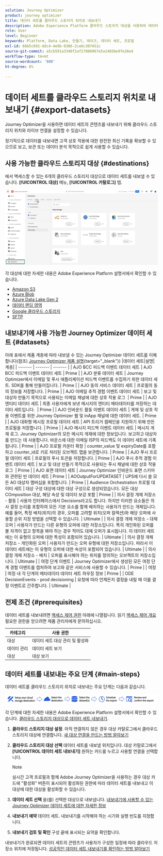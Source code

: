 ```yaml
---
solution: Journey Optimizer
product: journey optimizer
title: 데이터 세트를 클라우드 스토리지 위치로 내보내기
description: Adobe Experience Platform 클라우드 스토리지 대상을 사용하여 데이터 세트를 내보내는 방법을 알아봅니다.
role: User
level: Beginner
keywords: Platform, Data Lake, 만들기, 레이크, 데이터 세트, 프로필
exl-id: 66b5c691-ddc4-4e9b-9386-2ce6c307451c
source-git-commit: a5cb591a3340f2af27806967e5a1403be9fe26e4
workflow-type: tm+mt
source-wordcount: '988'
ht-degree: 6%

---
```


# 데이터 세트를 클라우드 스토리지 위치로 내보내기 {#export-datasets}

Journey Optimizer을 사용하면 데이터 세트의 콘텐츠를 내보내기 위해 클라우드 스토리지 위치와 라이브 연결을 설정할 수 있습니다.

정기적으로 데이터를 내보내면 고객 상호 작용에 대한 완전한 최신 기록을 확보할 수 있으므로 보고, 보관 또는 데이터 분석 목적으로 쉽게 사용할 수 있습니다.

## 사용 가능한 클라우드 스토리지 대상 {#destinations}

에서 액세스할 수 있는 6개의 클라우드 스토리지 대상으로 데이터 세트를 내보낼 수 있습니다. **[!UICONTROL 대상]** 메뉴, **[!UICONTROL 카탈로그]** 탭.

![](assets/dataset-export-setup.png)


각 대상에 대한 자세한 내용은 Adobe Experience Platform 설명서에서 확인할 수 있습니다.

* [Amazon S3](https://experienceleague.adobe.com/docs/experience-platform/destinations/catalog/cloud-storage/amazon-s3.html)
* [Azure Blob](https://experienceleague.adobe.com/docs/experience-platform/destinations/catalog/cloud-storage/azure-blob.html)
* [Azure Data Lake Gen 2](https://experienceleague.adobe.com/docs/experience-platform/destinations/catalog/cloud-storage/adls-gen2.html)
* [데이터 랜딩 영역](https://experienceleague.adobe.com/docs/experience-platform/destinations/catalog/cloud-storage/data-landing-zone.html)
* [Google 클라우드 스토리지](https://experienceleague.adobe.com/docs/experience-platform/destinations/catalog/cloud-storage/google-cloud-storage.html)
* [SFTP](https://experienceleague.adobe.com/docs/experience-platform/destinations/catalog/cloud-storage/sftp.html)

## 내보내기에 사용 가능한 Journey Optimizer 데이터 세트 {#datasets}

아래 표에서 제품 계층에 따라 내보낼 수 있는 Journey Optimizer 데이터 세트를 이해합니다(참조) [Journey Optimizer 제품 설명](https://helpx.adobe.com/kr/legal/product-descriptions/adobe-journey-optimizer.html){target="_blank"}) |데이터 세트|설명|계층| | ------- | ------- | ------- | | AJO BCC 피드백 이벤트 데이터 세트 | AJO BCC 피드백 이벤트 데이터 세트 | Prime | | AJO 분류 데이터 세트 | Journey Optimizer에서 이메일 및 푸시 애플리케이션 피드백 이벤트를 수집하기 위한 데이터 세트. SDK를 통해 만들어집니다. | Prime | | AJO 동의 서비스 데이터 세트 | 프로필의 동의 정보를 저장합니다. | Prime | | AJO 이메일 추적 경험 이벤트 데이터 세트 | 보고 및 대상자 만들기 목적으로 사용되는 이메일 채널에 대한 상호 작용 로그  | Prime | | AJO 엔티티 데이터 세트 | 최종 사용자에게 보낸 메시지의 엔티티 메타데이터를 저장하는 데이터 세트입니다.  | Prime | | AJO 인바운드 활동 이벤트 데이터 세트 | 게재 및 상호 작용 이벤트를 위한 Journey Optimizer 웹 및 inApp 채널에 대한 데이터 세트. | Prime | | AJO 대화형 메시징 프로필 데이터 세트 | API 트리거 캠페인을 지원하기 위해 만든 프로필을 저장합니다. | Prime | | AJO 메시지 피드백 이벤트 데이터 세트 | 메시지 게재 로그. Journey Optimizer의 모든 메시지 게재에 대한 정보입니다. 보고하고 대상자를 만드는 데 사용합니다. 바운스에 대한 이메일 ISP의 피드백도 이 데이터 세트에 기록됩니다. | Prime | | AJO 프로필 카운터 확장 | counter_value 및 expiryDate를 포함하고 counter_id로 키로 처리된 오브젝트 맵을 보관합니다. | Prime | | AJO 푸시 프로필 데이터 세트 | 프로필의 푸시 토큰을 저장합니다. | Prime | | AJO 푸시 추적 경험 이벤트 데이터 세트 | 보고 및 대상 만들기 목적으로 사용되는 푸시 채널에 대한 상호 작용 로그  | Prime | | AJO 표면 데이터 세트 | Journey Optimizer 인바운드 표면 스키마와 관련된 빈 데이터 세트 | Prime | | AOOutputForUPDATASET | UPS에 다시 쓸 모든 AO 대상자 멤버십을 포함합니다. | Prime | | Audience Orchestration 프로필 데이터 세트 | 대상 구성 대상에 대한 대상 구성으로 생성되었습니다. 모든 대상 COmposition 대상, 해당 속성 및 데이터 보강 포함 | Prime | | 의사 결정 개체 저장소 - 활동 | 사용자 인터페이스에서 Decisions라고도 합니다. 하지만 이러한 요소들은 의사 결정 논리를 포함하여 모든 기본 요소를 함께 배치하는 사용자가 만드는 개체입니다. 예를 들어, 특정 배치(위치)의 경우, 오퍼를 고려할 위치(오퍼 컬렉션)와 해당 오퍼에 사용할 순위 지정 방법을 선택할 수 있습니다. | Ultimate | | 의사 결정 개체 저장소 - 대체 오퍼 | 사용자가 만드는 다른 유형의 오퍼에 대한 저장소입니다. 특히 개인화된 오퍼를 볼 자격이 없고 항목을 봐야 하는 경우 적어도 대체 오퍼가 표시됩니다. 이 데이터 세트에는 이 유형의 오퍼에 대한 특성이 포함되어 있습니다. | Ultimate | | 의사 결정 개체 저장소 - 개인화된 오퍼 | 사용자가 만드는 오퍼 유형에 대한 저장소입니다. 따라서 이 데이터 세트에는 이 유형의 오퍼에 대한 속성이 포함되어 있습니다. | Ultimate | | 의사 결정 개체 저장소 - 배치 | 오퍼를 표시해야 하는 위치를 정의하는 오브젝트의 저장소입니다. | Ultimate | | 여정 단계 이벤트 | Journey Optimizer에서 생성된 모든 여정 단계 경험 이벤트를 캡처하여 보고와 같은 서비스에 사용할 수 있습니다. | Prime | | 여정 | 여정 내 각 단계의 메타데이터 데이터 세트 하우징 정보 | Prime | | ODE DecisionEvents - prod decisioning | 요청에 따라 언제든지 결정을 내릴 때 이를 결정 이벤트로 간주합니다. | Ultimate |

## 전제 조건 {#prerequisites}

데이터 세트를 내보내려면 [액세스 제어 권한](https://experienceleague.adobe.com/docs/experience-platform/access-control/home.html#permissions) 아래에 나열됩니다. 읽기 [액세스 제어 개요](https://experienceleague.adobe.com/docs/experience-platform/access-control/ui/overview.html) 필요한 권한을 얻으려면 제품 관리자에게 문의하십시오.

| 카테고리 | 사용 권한 |
|--|--|
| 대상 | 데이터 세트 대상 관리 및 활성화 |
| 데이터 관리 | 데이터 세트 보기 |
| 대상 | 대상 보기 |

## 데이터 세트를 내보내는 주요 단계 {#main-steps}

데이터 세트를 클라우드 스토리지 위치로 내보내는 주요 단계는 다음과 같습니다.

![](assets/dataset-export-process.png)

각 단계에 대한 자세한 내용은 Adobe Experience Platform 설명서에서 확인할 수 있습니다. [클라우드 스토리지 대상으로 데이터 세트 내보내기](https://experienceleague.adobe.com/docs/experience-platform/destinations/ui/activate/export-datasets.html).

1. **클라우드 스토리지 대상 설정**. 아직 연결하지 않은 경우 대상 카탈로그에서 클라우드 스토리지 대상에 연결합니다. [새 대상 연결을 만드는 방법 알아보기](https://experienceleague.adobe.com/docs/experience-platform/destinations/ui/connect-destination.html#setup)

   <!--![](assets/dataset-export-setup.png)-->

1. **클라우드 스토리지 대상 선택** 데이터 세트를 내보낼 위치입니다. 대상 카탈로그에서 **[!UICONTROL 데이터 세트 내보내기]** 원하는 카드를 누르고 사용할 연결을 선택합니다.

   <!--![](assets/dataset-export-destination.png)-->

   >[!NOTE]
   >
   >실시간 고객 프로필과 함께 Adobe Journey Optimizer을 사용하는 경우 대상 카드에 &quot;활성화&quot; 버튼이 표시되어 활성화된 권한에 따라 데이터 세트를 내보내고 이 대상에 대한 대상을 활성화할 수 있습니다.

1. **데이터 세트 선택** 을(를) 선택한 대상으로 내보냅니다. [내보내기에 사용할 수 있는 Journey Optimizer 데이터 세트에 대한 자세한 정보](#datasets)

   <!--![](assets/dataset-export-dataset-selection.png)-->

1. **내보내기 예약** 데이터 세트. 내보내기를 시작해야 하는 시기와 실행 빈도를 지정합니다.

   <!--![](assets/dataset-export-schedule.png)-->

1. **내보내기 검토 및 확인** 구성 끝에 표시되는 요약을 확인합니다.

   <!--![](assets/dataset-export-review.png)-->

내보내기가 완료되면 데이터 세트의 콘텐츠가 사용자가 구성한 일정에 따라 클라우드 저장소 위치에 저장됩니다. [성공적인 데이터 세트 내보내기를 확인하는 방법 알아보기](https://experienceleague.adobe.com/docs/experience-platform/destinations/ui/activate/export-datasets.html#verify)
